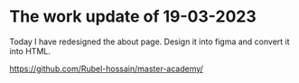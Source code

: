 # The work update of 19-03-2023

Today I have redesigned the about page. Design it into figma and convert it into HTML. 

https://github.com/Rubel-hossain/master-academy/
